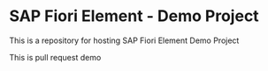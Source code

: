 # SAP Fiori Element - Demo Project

This is a repository for hosting SAP Fiori Element Demo Project 

This is pull request demo